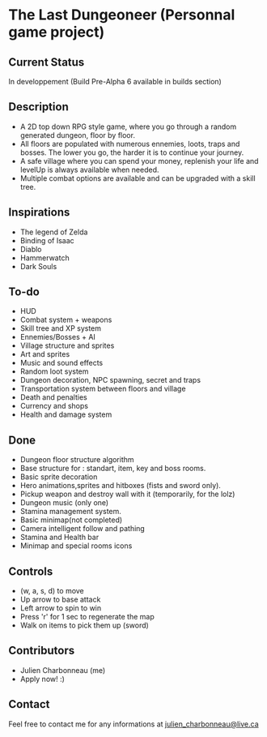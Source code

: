 # The Last Dungeoneer (Personnal game project)

## Current Status
In developpement (Build Pre-Alpha 6 available in builds section)

## Description
* A 2D top down RPG style game, where you go through a random generated dungeon, floor by floor.
* All floors are populated with numerous ennemies, loots, traps and bosses. The lower you go, the harder it is to continue your journey.
* A safe village where you can spend your money, replenish your life and levelUp is always available when needed.
* Multiple combat options are available and can be upgraded with a skill tree.

## Inspirations
* The legend of Zelda
* Binding of Isaac
* Diablo
* Hammerwatch
* Dark Souls

## To-do
* HUD
* Combat system + weapons
* Skill tree and XP system
* Ennemies/Bosses + AI
* Village structure and sprites
* Art and sprites
* Music and sound effects
* Random loot system
* Dungeon decoration, NPC spawning, secret and traps
* Transportation system between floors and village
* Death and penalties
* Currency and shops
* Health and damage system

## Done
* Dungeon floor structure algorithm
* Base structure for : standart, item, key and boss rooms.
* Basic sprite decoration
* Hero animations,sprites and hitboxes (fists and sword only).
* Pickup weapon and destroy wall with it (temporarily, for the lolz)
* Dungeon music (only one)
* Stamina management system.
* Basic minimap(not completed)
* Camera intelligent follow and pathing
* Stamina and Health bar
* Minimap and special rooms icons

## Controls
* (w, a, s, d) to move
* Up arrow to base attack
* Left arrow to spin to win
* Press 'r' for 1 sec to regenerate the map
* Walk on items to pick them up (sword)

## Contributors
* Julien Charbonneau (me)
* Apply now! :)

## Contact
Feel free to contact me for any informations at julien_charbonneau@live.ca





